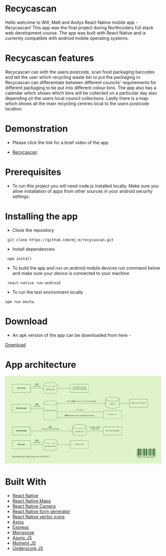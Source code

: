 # Recycascan

Hello welcome to Will, Matt and Andys React Native mobile app - Recycascan! This app was the final project during Northcoders full stack web development course. The app was built with React Native and is currently compatible with android mobile operating systems.

# Recycascan features
Recycascan can with the users postcode, scan food packaging barcodes and tell the user which recycling waste bin to put the packaging in. Recycascan can differentiate between different councils' requirements for different packaging to be put into different colour bins. The app also has a calendar which shows which bins will be collected on a particular day also depending on the users local council collections. Lastly there is a map which shows all the main recycling centres local to the users postcode location.

# Demonstration

- Please click the link for a brief video of the app

- [Recycascan](https://www.youtube.com/watch?v=IUdKmzv3k6M)

# Prerequisites

- To run this project you will need node.js installed locally. Make sure you allow installation of apps from other sources in your android security settings. 

# Installing the app

- Clone the repository 
```
 git clone https://github.com/mj-e/recycascan.git
 ```

- Install dependencies 
```
 npm install
 ```

- To build the app and run on android mobile devices run command below and make sure your device is connected to your machine
```
 react-native run-android
 ```

- To run the test environment locally 
``` 
npm run mocha
```

# Download 

- An apk version of the app can be downloaded from here - 

[Download](https://recycascan.herokuapp.com/)

# App architecture

![](./dataFlow.jpg)

# Built With

* [React Native](https://facebook.github.io/react-native/) 
* [React Native Maps](https://github.com/airbnb/react-native-maps) 
* [React Native Camera](https://github.com/lwansbrough/react-native-camera) 
* [React Native form generator](https://github.com/MichaelCereda/react-native-form-generator)
* [React Native vector icons](https://github.com/oblador/react-native-vector-icons)
* [Axios](https://github.com/mzabriskie/axios)
* [Express](https://expressjs.com/) 
* [Mongoose](http://mongoosejs.com/) 
* [Async JS](http://caolan.github.io/async/)
* [Moment JS](https://momentjs.com/) 
* [Underscore JS](http://underscorejs.org/) 